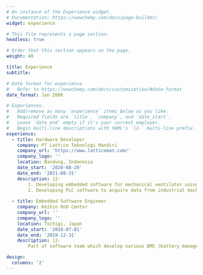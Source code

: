 ```yaml
---
# An instance of the Experience widget.
# Documentation: https://wowchemy.com/docs/page-builder/
widget: experience

# This file represents a page section.
headless: true

# Order that this section appears on the page.
weight: 40

title: Experience
subtitle:

# Date format for experience
#   Refer to https://wowchemy.com/docs/customization/#date-format
date_format: Jan 2006

# Experiences.
#   Add/remove as many `experience` items below as you like.
#   Required fields are `title`, `company`, and `date_start`.
#   Leave `date_end` empty if it's your current employer.
#   Begin multi-line descriptions with YAML's `|2-` multi-line prefix.
experience:
  - title: Hardware Developer
    company: PT Lattice Teknologi Mandiri
    company_url: 'https://www.latticeman.com/'
    company_logo: ''
    location: Bandung, Indonesia
    date_start: '2020-08-20'
    date_end: '2021-08-31'
    description: |2-
        1. Developing embedded software for mechanical ventilator using eps32 micro-controller, free RTOS, and C++ language.
        2. Developing PLC software to acquire data from industrial machines/sensors, process the data, and send the data to the internet using MQTT/OPCUA protocol.
        
  - title: Embedded Software Engineer
    company: Keihin RnD Center
    company_url: ''
    company_logo: ''
    location: Tochigi, Japan
    date_start: '2018-07-01'
    date_end: '2019-12-31'
    description: |2-
        Part of software team which develop various BMS (battery management system) ECU function such as security function, CAN-FD communication function, and hardware check function

design:
  columns: '2'
---
```

